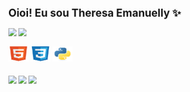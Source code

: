 ## Oioi! Eu sou Theresa Emanuelly ✨
<img width="45%" src= "https://github-readme-stats.vercel.app/api?username=themanuelly&show_icons=true&theme=dracula&count_private=true"/>
<img width="45%" src="https://github-readme-stats.vercel.app/api/top-langs/?username=themanuelly&layout=compact&theme=dracula"/>
<div style="display: inline_block"><br>
  <img align="center" alt="the-HTML" height="30" width="40" src="https://raw.githubusercontent.com/devicons/devicon/master/icons/html5/html5-original.svg">
  <img align="center" alt="the-CSS" height="30" width="40" src="https://raw.githubusercontent.com/devicons/devicon/master/icons/css3/css3-original.svg">
  <img align="center" alt="the-Python" height="30" width="40" src="https://raw.githubusercontent.com/devicons/devicon/master/icons/python/python-original.svg">
 </div>
  
  ##
  
  <div>
   <a href="https://instagram.com/terc.art" target="_blank"><img src="https://img.shields.io/badge/-Instagram-%23E4405F?style=for-the-badge&logo=instagram&logoColor=white" target="_blank"></a>
   <a href = "mailto:theresaemanuelly@gmail.com"><img src="https://img.shields.io/badge/-Gmail-%23333?style=for-the-badge&logo=gmail&logoColor=white" target="_blank"></a>
 <a href="https://www.linkedin.com/in/theresaemanuelly" target="_blank"><img src="https://img.shields.io/badge/-LinkedIn-%230077B5?style=for-the-badge&logo=linkedin&logoColor=white" target="_blank"></a>
  

 
</div>
